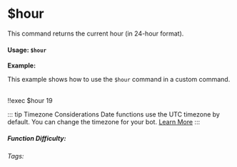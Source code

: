 # $hour

This command returns the current hour (in 24-hour format).

#### Usage: `$hour`

**Example:**

This example shows how to use the `$hour` command in a custom command.

<br/>

<discord-messages>
	<discord-message :bot="false" role-color="#ffcc9a" author="Member">
		!!exec $hour
	</discord-message>
	<discord-message :bot="true" role-color="#0099ff" author="Custom Command" avatar="https://media.discordapp.net/avatars/725721249652670555/781224f90c3b841ba5b40678e032f74a.webp">
		19
	</discord-message>
</discord-messages>

::: tip Timezone Considerations
Date functions use the UTC timezone by default. You can change the timezone for your bot. [Learn More](./timezone.md)
:::

##### Function Difficulty: <Badge type="tip" text="Easy" vertical="middle" />

###### Tags: <Badge type="tip" text="hour" vertical="middle" />